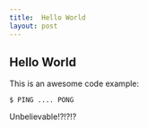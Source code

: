```yaml
---
title:  Hello World
layout: post
---
```


Hello World
-----------

This is an awesome code example:

    $ PING .... PONG

Unbelievable!?!?!?
